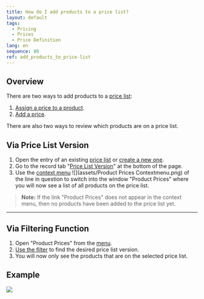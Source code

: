 ```yaml
---
title: How do I add products to a price list?
layout: default
tags:
  - Pricing
  - Prices
  - Price Definition
lang: en
sequence: 80
ref: add_products_to_price-list
---
```


## Overview
There are two ways to add products to a [price list](Add_price-list):
1. [Assign a price to a product](ProductPrice).
1. [Add a price](Add_price).

There are also two ways to review which products are on a price list.

## Via Price List Version
1. Open the entry of an existing [price list](Menu) or [create a new one](Add_price-list).
1. Go to the record tab "[Price List Version](Add_price-list-version)" at the bottom of the page.
1. Use the [context menu](Jumpto_via_context_menu) ![](assets/Product Prices Contextmenu.png) of the line in question to switch into the window "Product Prices" where you will now see a list of all products on the price list.
 >**Note:** If the link "Product Prices" does not appear in the context menu, then no products have been added to the price list yet.

---

## Via Filtering Function
1. Open "Product Prices" from the [menu](Menu).
1. [Use the filter](Filtering_function) to find the desired price list version.
1. You will now only see the products that are on the selected price list.

## Example
![](assets/Put_products_on_price-list.gif)
